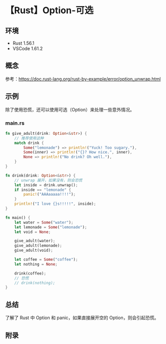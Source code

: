 # 【Rust】Option-可选

## 环境

- Rust 1.56.1
- VSCode 1.61.2

## 概念

参考：<https://doc.rust-lang.org/rust-by-example/error/option_unwrap.html>  

## 示例

除了使用恐慌，还可以使用可选（Option）来处理一些意外情况。

### main.rs

```rust
fn give_adult(drink: Option<&str>) {
    // 推荐使用这种
    match drink {
        Some("lemonade") => println!("Yuck! Too sugary."),
        Some(inner) => println!("{}? How nice.", inner),
        None => println!("No drink? Oh well."),
    }
}

fn drink(drink: Option<&str>) {
    // unwrap 展开，如果没有，则会恐慌
    let inside = drink.unwrap();
    if inside == "lemonade" {
        panic!("AAAaaaaa!!!!");
    }
    println!("I love {}s!!!!!", inside);
}

fn main() {
    let water = Some("water");
    let lemonade = Some("lemonade");
    let void = None;

    give_adult(water);
    give_adult(lemonade);
    give_adult(void);

    let coffee = Some("coffee");
    let nothing = None;

    drink(coffee);
    // 恐慌
    // drink(nothing);
}
```

## 总结

了解了 Rust 中 Option 和 panic，如果直接展开空的 Option，则会引起恐慌。

## 附录
